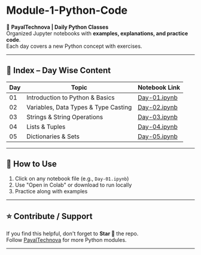 
# Module-1-Python-Code

📌 **PayalTechnova | Daily Python Classes**  
Organized Jupyter notebooks with **examples, explanations, and practice code**.  
Each day covers a new Python concept with exercises.

---

## 📖 Index – Day Wise Content  

| Day | Topic | Notebook Link |
|-----|-------------------------------|-------------------------------|
| 01  | Introduction to Python & Basics | [Day-01.ipynb](Day-01.ipynb) |
| 02  | Variables, Data Types & Type Casting | [Day-02.ipynb](Day-02.ipynb) |
| 03  | Strings & String Operations | [Day-03.ipynb](Day-03.ipynb) |
| 04  | Lists & Tuples | [Day-04.ipynb](Day-04.ipynb) |
| 05  | Dictionaries & Sets | [Day-05.ipynb](Day-05.ipynb) |

---

## 🚀 How to Use
1. Click on any notebook file (e.g., `Day-01.ipynb`)  
2. Use "Open in Colab" or download to run locally  
3. Practice along with examples  

---

## ⭐ Contribute / Support
If you find this helpful, don't forget to **Star 🌟** the repo.  
Follow [PayalTechnova](https://github.com/PayalTechnova) for more Python modules.  

---
